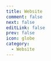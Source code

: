 ```yaml
---
title: Website
comment: false
next: false
editLink: false
prev: false
icon: globe
category:
  - Website
---
```


